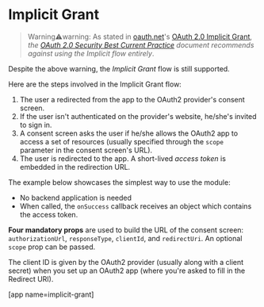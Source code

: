 # Implicit Grant

> Warning:warning:warning: As stated in [oauth.net](https://oauth.net/2/)'s [OAuth 2.0 Implicit Grant](https://oauth.net/2/grant-types/implicit/), _the [OAuth 2.0 Security Best Current Practice](https://tools.ietf.org/html/draft-ietf-oauth-security-topics) document recommends against using the Implicit flow entirely_.

Despite the above warning, the _Implicit Grant_ flow is still supported.

Here are the steps involved in the Implicit Grant flow:

1. The user a redirected from the app to the OAuth2 provider's consent screen.
2. If the user isn't authenticated on the provider's website, he/she's invited to sign in.
3. A consent screen asks the user if he/she allows the OAuth2 app to access a set of resources (usually specified through the `scope` parameter in the consent screen's URL).
4. The user is redirected to the app. A short-lived _access token_ is embedded in the redirection URL.

The example below showcases the simplest way to use the module:

* No backend application is needed
* When called, the `onSuccess` callback receives an object which contains the access token.

**Four mandatory props** are used to build the URL of the consent screen: `authorizationUrl`, `responseType`, `clientId`, and `redirectUri`. An optional `scope` prop can be passed.

The client ID is given by the OAuth2 provider (usually along with a client secret) when you set up an OAuth2 app (where you're asked to fill in the Redirect URI).

[app name=implicit-grant]